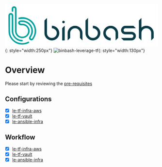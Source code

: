 ![binbash-logo](../assets/images/logos/binbash.png "Binbash"){: style="width:250px"}
![binbash-leverage-tf](../assets/images/logos/binbash-leverage-terraform.png#right "Leverage"){: style="width:130px"}

# Overview

Please start by reviewing the [pre-requisites](./base-configuration/overview.md) 

## Configurations
- [x] [le-tf-infra-aws](base-configuration/repo-le-tf-infra-aws.md)
- [x] [le-tf-vault](base-configuration/repo-le-tf-vault.md)
- [x] [le-ansible-infra](base-configuration/repo-le-ansible-infra.md)

## Workflow
- [x] [le-tf-infra-aws](base-workflow/repo-le-tf-infra-aws.md)
- [x] [le-tf-vault](base-workflow/repo-le-tf-vault.md)
- [x] [le-ansible-infra](base-workflow/repo-le-ansible-infra.md)
